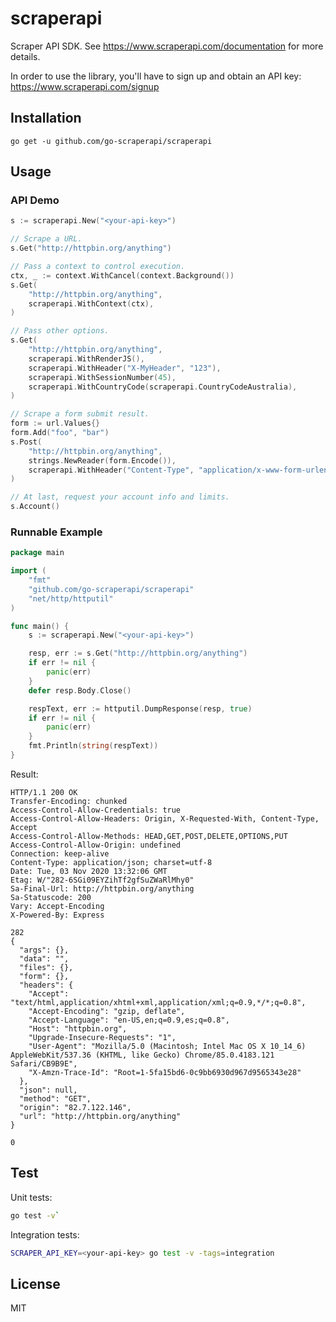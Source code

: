# scraperapi

Scraper API SDK. See https://www.scraperapi.com/documentation for more details.

In order to use the library, you'll have to sign up and obtain an API key:
https://www.scraperapi.com/signup

## Installation

`go get -u github.com/go-scraperapi/scraperapi`

## Usage

### API Demo

```go
s := scraperapi.New("<your-api-key>")

// Scrape a URL.
s.Get("http://httpbin.org/anything")

// Pass a context to control execution.
ctx, _ := context.WithCancel(context.Background())
s.Get(
	"http://httpbin.org/anything",
	scraperapi.WithContext(ctx),
)

// Pass other options.
s.Get(
	"http://httpbin.org/anything",
	scraperapi.WithRenderJS(),
	scraperapi.WithHeader("X-MyHeader", "123"),
	scraperapi.WithSessionNumber(45),
	scraperapi.WithCountryCode(scraperapi.CountryCodeAustralia),
)

// Scrape a form submit result.
form := url.Values{}
form.Add("foo", "bar")
s.Post(
	"http://httpbin.org/anything",
	strings.NewReader(form.Encode()),
	scraperapi.WithHeader("Content-Type", "application/x-www-form-urlencoded"),
)

// At last, request your account info and limits.
s.Account()
```

### Runnable Example 

```go
package main

import (
	"fmt"
	"github.com/go-scraperapi/scraperapi"
	"net/http/httputil"
)

func main() {
	s := scraperapi.New("<your-api-key>")

	resp, err := s.Get("http://httpbin.org/anything")
	if err != nil {
		panic(err)
	}
	defer resp.Body.Close()

	respText, err := httputil.DumpResponse(resp, true)
	if err != nil {
		panic(err)
	}
	fmt.Println(string(respText))
}
```

Result:

```
HTTP/1.1 200 OK
Transfer-Encoding: chunked
Access-Control-Allow-Credentials: true
Access-Control-Allow-Headers: Origin, X-Requested-With, Content-Type, Accept
Access-Control-Allow-Methods: HEAD,GET,POST,DELETE,OPTIONS,PUT
Access-Control-Allow-Origin: undefined
Connection: keep-alive
Content-Type: application/json; charset=utf-8
Date: Tue, 03 Nov 2020 13:32:06 GMT
Etag: W/"282-6SGi09EYZihTf2gfSuZWaRlMhy0"
Sa-Final-Url: http://httpbin.org/anything
Sa-Statuscode: 200
Vary: Accept-Encoding
X-Powered-By: Express

282
{
  "args": {}, 
  "data": "", 
  "files": {}, 
  "form": {}, 
  "headers": {
    "Accept": "text/html,application/xhtml+xml,application/xml;q=0.9,*/*;q=0.8", 
    "Accept-Encoding": "gzip, deflate", 
    "Accept-Language": "en-US,en;q=0.9,es;q=0.8", 
    "Host": "httpbin.org", 
    "Upgrade-Insecure-Requests": "1", 
    "User-Agent": "Mozilla/5.0 (Macintosh; Intel Mac OS X 10_14_6) AppleWebKit/537.36 (KHTML, like Gecko) Chrome/85.0.4183.121 Safari/CB9B9E", 
    "X-Amzn-Trace-Id": "Root=1-5fa15bd6-0c9bb6930d967d9565343e28"
  }, 
  "json": null, 
  "method": "GET", 
  "origin": "82.7.122.146", 
  "url": "http://httpbin.org/anything"
}

0
```

## Test

Unit tests:
```bash
go test -v`
```

Integration tests:

```bash
SCRAPER_API_KEY=<your-api-key> go test -v -tags=integration
```

## License

MIT
